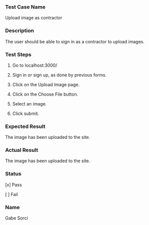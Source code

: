###  Test Case Name

Upload image as contractor

### Description

The user should be able to sign in as a contractor to upload images. 

### Test Steps

1. Go to localhost:3000/

2. Sign in or sign up, as done by previous forms.

3. Click on the Upload Image page.

4. Click on the Choose File button.
5. Select an image.
6. Click submit.

### Expected Result

The image has been uploaded to the site.

### Actual Result

The image has been uploaded to the site.

### Status

[x] Pass

[  ] Fail 

### Name
Gabe Sorci
